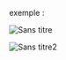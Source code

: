 exemple : 

![Sans titre](https://github.com/fk-crafter/100days-of-code/assets/127132293/ee01ef53-8a47-471f-88ab-ca6753d8fe73)

![Sans titre2](https://github.com/fk-crafter/100days-of-code/assets/127132293/63c3094e-887d-4784-bff0-46c5b109a4dc)
